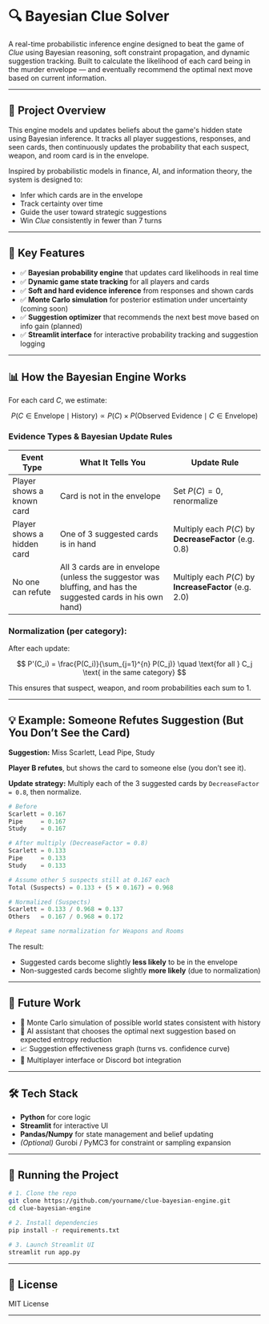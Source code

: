 # 🔍 Bayesian Clue Solver

A real-time probabilistic inference engine designed to beat the game of *Clue* using Bayesian reasoning, soft constraint propagation, and dynamic suggestion tracking. Built to calculate the likelihood of each card being in the murder envelope — and eventually recommend the optimal next move based on current information.

---

## 🧠 Project Overview

This engine models and updates beliefs about the game's hidden state using Bayesian inference. It tracks all player suggestions, responses, and seen cards, then continuously updates the probability that each suspect, weapon, and room card is in the envelope.

Inspired by probabilistic models in finance, AI, and information theory, the system is designed to:
- Infer which cards are in the envelope
- Track certainty over time
- Guide the user toward strategic suggestions
- Win *Clue* consistently in fewer than 7 turns

---

## 🧩 Key Features

- ✅ **Bayesian probability engine** that updates card likelihoods in real time  
- ✅ **Dynamic game state tracking** for all players and cards  
- ✅ **Soft and hard evidence inference** from responses and shown cards  
- ✅ **Monte Carlo simulation** for posterior estimation under uncertainty (coming soon)  
- ✅ **Suggestion optimizer** that recommends the next best move based on info gain (planned)  
- ✅ **Streamlit interface** for interactive probability tracking and suggestion logging

---

## 📊 How the Bayesian Engine Works

For each card $C$, we estimate:

$$
P(C \in \text{Envelope} \mid \text{History}) \propto P(C) \times P(\text{Observed Evidence} \mid C \in \text{Envelope})
$$

### Evidence Types & Bayesian Update Rules

| Event Type                 | What It Tells You                   | Update Rule                                           |
| -------------------------- | ----------------------------------- | ----------------------------------------------------- |
| Player shows a known card  | Card is not in the envelope         | Set $P(C) = 0$, renormalize                           |
| Player shows a hidden card | One of 3 suggested cards is in hand | Multiply each $P(C)$ by **DecreaseFactor** (e.g. 0.8) |
| No one can refute          | All 3 cards are in envelope (unless the suggestor was bluffing, and has the suggested cards in his own hand) | Multiply each $P(C)$ by **IncreaseFactor** (e.g. 2.0) |

### Normalization (per category):

After each update:

$$
P'(C_i) = \frac{P(C_i)}{\sum_{j=1}^{n} P(C_j)}
\quad \text{for all } C_j \text{ in the same category}
$$

This ensures that suspect, weapon, and room probabilities each sum to 1.

---

## 💡 Example: Someone Refutes Suggestion (But You Don’t See the Card)

**Suggestion:** Miss Scarlett, Lead Pipe, Study

**Player B refutes**, but shows the card to someone else (you don’t see it).

**Update strategy:** Multiply each of the 3 suggested cards by `DecreaseFactor = 0.8`, then normalize.

```python
# Before
Scarlett = 0.167
Pipe     = 0.167
Study    = 0.167

# After multiply (DecreaseFactor = 0.8)
Scarlett = 0.133
Pipe     = 0.133
Study    = 0.133

# Assume other 5 suspects still at 0.167 each
Total (Suspects) = 0.133 + (5 × 0.167) = 0.968

# Normalized (Suspects)
Scarlett = 0.133 / 0.968 ≈ 0.137
Others   = 0.167 / 0.968 ≈ 0.172

# Repeat same normalization for Weapons and Rooms
```

The result:

* Suggested cards become slightly **less likely** to be in the envelope
* Non-suggested cards become slightly **more likely** (due to normalization)

---

## 🧪 Future Work

* 🔄 Monte Carlo simulation of possible world states consistent with history
* 🧭 AI assistant that chooses the optimal next suggestion based on expected entropy reduction
* 📈 Suggestion effectiveness graph (turns vs. confidence curve)
* 👥 Multiplayer interface or Discord bot integration

---

## 🛠️ Tech Stack

* **Python** for core logic
* **Streamlit** for interactive UI
* **Pandas/Numpy** for state management and belief updating
* *(Optional)* Gurobi / PyMC3 for constraint or sampling expansion

---

## 🚀 Running the Project

```bash
# 1. Clone the repo
git clone https://github.com/yourname/clue-bayesian-engine.git
cd clue-bayesian-engine

# 2. Install dependencies
pip install -r requirements.txt

# 3. Launch Streamlit UI
streamlit run app.py
```

---

## 📜 License

MIT License

---

